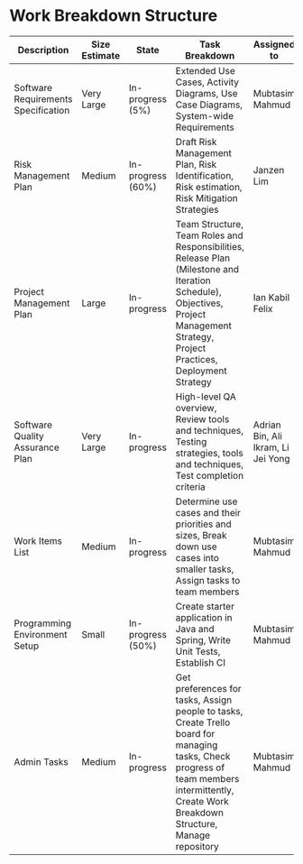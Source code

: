# Work Breakdown Structure

Description | Size Estimate | State | Task Breakdown | Assigned to
--- | --- | --- | --- | ---
Software Requirements Specification | Very Large | In-progress (5%) | Extended Use Cases, Activity Diagrams, Use Case Diagrams, System-wide Requirements | Mubtasim Mahmud
Risk Management Plan | Medium | In-progress (60%) | Draft Risk Management Plan, Risk Identification, Risk estimation, Risk Mitigation Strategies | Janzen Lim
Project Management Plan | Large | In-progress | Team Structure, Team Roles and Responsibilities, Release Plan (Milestone and Iteration Schedule), Objectives, Project Management Strategy, Project Practices, Deployment Strategy | Ian Kabil Felix
Software Quality Assurance Plan | Very Large | In-progress | High-level QA overview, Review tools and techniques, Testing strategies, tools and techniques, Test completion criteria | Adrian Bin, Ali Ikram, Li Jei Yong
Work Items List | Medium | In-progress | Determine use cases and their priorities and sizes, Break down use cases into smaller tasks, Assign tasks to team members | Mubtasim Mahmud
Programming Environment Setup | Small | In-progress (50%) | Create starter application in Java and Spring, Write Unit Tests, Establish CI | Mubtasim Mahmud
Admin Tasks | Medium | In-progress | Get preferences for tasks, Assign people to tasks, Create Trello board for managing tasks, Check progress of team members intermittently, Create Work Breakdown Structure, Manage repository | Mubtasim Mahmud
